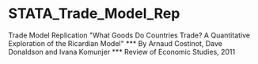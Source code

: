 # STATA_Trade_Model_Rep

Trade Model Replication
"What Goods Do Countries Trade? A Quantitative Exploration of the Ricardian Model" 
*** By Arnaud Costinot, Dave Donaldson and Ivana Komunjer
*** Review of Economic Studies, 2011
